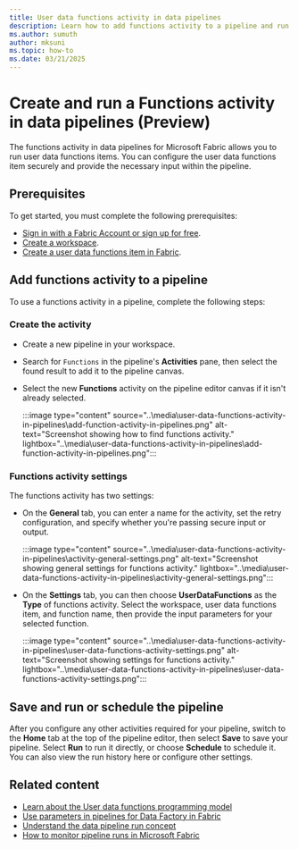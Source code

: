 ```yaml
---
title: User data functions activity in data pipelines
description: Learn how to add functions activity to a pipeline and run it in Fabric.
ms.author: sumuth
author: mksuni
ms.topic: how-to
ms.date: 03/21/2025
---
```


# Create and run a Functions activity in data pipelines (Preview)

The functions activity in data pipelines for Microsoft Fabric allows you to run user data functions items. You can configure the user data functions item securely and provide the necessary input within the pipeline.

## Prerequisites

To get started, you must complete the following prerequisites:

- [Sign in with a Fabric Account or sign up for free](../../get-started/fabric-trial.md).
- [Create a workspace](../../get-started/create-workspaces.md).
- [Create a user data functions item in Fabric](./create-user-data-functions-portal.md).

## Add functions activity to a pipeline

To use a functions activity in a pipeline, complete the following steps:

### Create the activity

- Create a new pipeline in your workspace.
- Search for `Functions` in the pipeline's **Activities** pane, then select the found result to add it to the pipeline canvas.
- Select the new **Functions** activity on the pipeline editor canvas if it isn't already selected.

   :::image type="content" source="..\media\user-data-functions-activity-in-pipelines\add-function-activity-in-pipelines.png" alt-text="Screenshot showing how to find functions activity." lightbox="..\media\user-data-functions-activity-in-pipelines\add-function-activity-in-pipelines.png":::

### Functions activity settings

The functions activity has two settings:

- On the **General** tab, you can enter a name for the activity, set the retry configuration, and specify whether you're passing secure input or output.

   :::image type="content" source="..\media\user-data-functions-activity-in-pipelines\activity-general-settings.png" alt-text="Screenshot showing general settings for functions activity." lightbox="..\media\user-data-functions-activity-in-pipelines\activity-general-settings.png":::

- On the **Settings** tab, you can then choose **UserDataFunctions** as the **Type** of functions activity. Select the workspace, user data functions item, and function name, then provide the input parameters for your selected function.

   :::image type="content" source="..\media\user-data-functions-activity-in-pipelines\user-data-functions-activity-settings.png" alt-text="Screenshot showing settings for functions activity." lightbox="..\media\user-data-functions-activity-in-pipelines\user-data-functions-activity-settings.png":::

## Save and run or schedule the pipeline

After you configure any other activities required for your pipeline, switch to the **Home** tab at the top of the pipeline editor, then select **Save** to save your pipeline. Select **Run** to run it directly, or choose **Schedule** to schedule it. You can also view the run history here or configure other settings.

## Related content

- [Learn about the User data functions programming model](./python-programming-model.md)
- [Use parameters in pipelines for Data Factory in Fabric](../../data-factory/parameters.md)
- [Understand the data pipeline run concept](../../data-factory/pipeline-runs.md)
- [How to monitor pipeline runs in Microsoft Fabric](../../data-factory/monitor-pipeline-runs.md)
